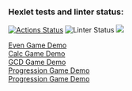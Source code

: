 ### Hexlet tests and linter status:
[![Actions Status](https://github.com/extraspeed/frontend-project-lvl1/workflows/hexlet-check/badge.svg)](https://github.com/extraspeed/frontend-project-lvl1/actions)
![Linter Status](https://github.com/extraspeed/frontend-project-lvl1/actions/workflows/lint-check.yml/badge.svg)
<a href="https://codeclimate.com/github/codeclimate/codeclimate/test_coverage"><img src="https://api.codeclimate.com/v1/badges/a99a88d28ad37a79dbf6/test_coverage" /></a>

<a href="https://asciinema.org/a/2U7vJm79VDQfsB57WtF5pbNcQ">Even Game Demo</a><br>
<a href="https://asciinema.org/a/UOdrlzspKa8SSJledrxtoGOL1">Calc Game Demo</a><br>
<a href="https://asciinema.org/a/IaGsrSqirMhLCAIM8GFhbXqTs">GCD Game Demo</a><br>
<a href="https://asciinema.org/a/FlXULgC1orFpdzv6PEmyIRQ8y">Progression Game Demo</a><br>
<a href="https://asciinema.org/a/oQMra7vVExE20SpXsA0TOu8HN">Progression Game Demo</a>